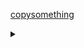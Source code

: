 [copysomething](https://lxhom.github.io/copy-test?text%2Fhtml)

<details><summary></summary>
This is the secret JS section, shhh! 🤫<br>
<script>i=location.search.split("?")[1];i.length?history.back(navigator.clipboard.writeText(unescape(i))):i</script>
</details>

